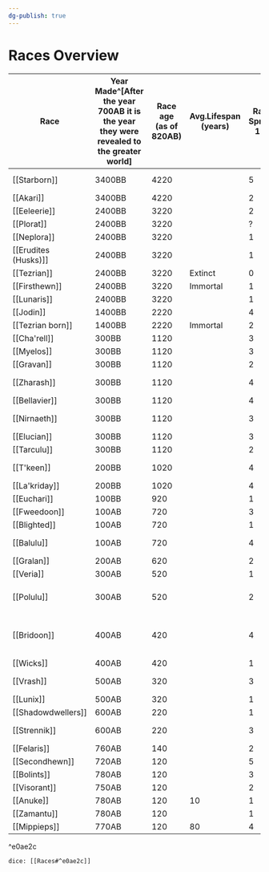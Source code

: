 ```yaml
---
dg-publish: true
---
```

# Races Overview

| Race                 | Year<br>Made^[After the year 700AB it is the year they were revealed to the greater world] | Race age<br>(as of 820AB) | Avg.Lifespan<br>(years) | Race<br>Spread<br>1-5 | Attitude | Playable | Religion                                                                          |
| -------------------- | ------------------------------------------------------------------------------------------ | ------------------------- | ----------------------- | --------------------- |:-------- | -------- | --------------------------------------------------------------------------------- |
| [[Starborn]]         | 3400BB                                                                                     | 4220                      |                         | 5                     |          | Y        | [[Order of the Starstrider]]                                                      |
| [[Akari]]            | 3400BB                                                                                     | 4220                      |                         | 2                     |          | N        | mono/ath                                                                          |
| [[Eeleerie]]         | 2400BB                                                                                     | 3220                      |                         | 2                     |          | Y        | [[Eeleerie religion]]                                                             |
| [[Plorat]]           | 2400BB                                                                                     | 3220                      |                         | ?                     |          | N        | ath                                                                               |
| [[Neplora]]          | 2400BB                                                                                     | 3220                      |                         | 1                     |          | N        | ath \| Science                                                                    |
| [[Erudites (Husks)]] | 2400BB                                                                                     | 3220                      |                         | 1                     |          | N        | n/a                                                                               |
| [[Tezrian]]          | 2400BB                                                                                     | 3220                      | Extinct                 | 0                     |          | N        | n/a                                                                               |
| [[Firsthewn]]        | 2400BB                                                                                     | 3220                      | Immortal                | 1                     |          | N        | non\| resonance                                                                   |
| [[Lunaris]]          | 2400BB                                                                                     | 3220                      |                         | 1                     |          | Y        | non\| virtue based                                                                |
| [[Jodin]]            | 1400BB                                                                                     | 2220                      |                         | 4                     |          | Y        | ath \| Science                                                                    |
| [[Tezrian born]]     | 1400BB                                                                                     | 2220                      | Immortal                | 2                     |          | N        | n/a                                                                               |
| [[Cha'rell]]         | 300BB                                                                                      | 1120                      |                         | 3                     |          | Y        | ath                                                                               |
| [[Myelos]]           | 300BB                                                                                      | 1120                      |                         | 3                     |          | Y        | ath/mono                                                                          |
| [[Gravan]]           | 300BB                                                                                      | 1120                      |                         | 2                     |          | Y        | mono                                                                              |
| [[Zharash]]          | 300BB                                                                                      | 1120                      |                         | 4                     |          | Y        | mono (depends on funkyhead)                                                       |
| [[Bellavier]]        | 300BB                                                                                      | 1120                      |                         | 4                     |          | Y        | mono \| The Scholar                                                               |
| [[Nirnaeth]]         | 300BB                                                                                      | 1120                      |                         | 3                     |          | Y        | mono \| The moon goddess                                                          |
| [[Elucian]]          | 300BB                                                                                      | 1120                      |                         | 3                     |          | Y        | mono/ath                                                                          |
| [[Tarculu]]          | 300BB                                                                                      | 1120                      |                         | 2                     |          | N        | n/a                                                                               |
| [[T'keen]]           | 200BB                                                                                      | 1020                      |                         | 4                     |          | Y        | culturally diverse \| respect the tree                                            |
| [[La'kriday]]        | 200BB                                                                                      | 1020                      |                         | 4                     |          | Y        | mono \| The Scholar                                                               |
| [[Euchari]]          | 100BB                                                                                      | 920                       |                         | 1                     |          | Y        |                                                                                   |
| [[Fweedoon]]         | 100AB                                                                                      | 720                       |                         | 3                     |          | Y        | mono\| Moon & Strider                                                             |
| [[Blighted]]         | 100AB                                                                                      | 720                       |                         | 1                     |          | N        | n/a                                                                               |
| [[Balulu]]           | 100AB                                                                                      | 720                       |                         | 4                     |          | Y        | poly? \| Accepting, helper gods                                                   |
| [[Gralan]]           | 200AB                                                                                      | 620                       |                         | 2                     |          | Y        | see gravan                                                                        |
| [[Veria]]            | 300AB                                                                                      | 520                       |                         | 1                     |          | Y        | [[Duskweavers]]                                                                   |
| [[Polulu]]           | 300AB                                                                                      | 520                       |                         | 2                     |          | Y        | poly? \| see balulu but more zest cause harder life                               |
| [[Bridoon]]          | 400AB                                                                                      | 420                       |                         | 4                     |          | Y        | mono+poly \| blend of the fweedoons and [[Order of the Starstrider\|Starstrider]] |
| [[Wicks]]            | 400AB                                                                                      | 420                       |                         | 1                     |          | Y        | see lunaris                                                                       |
| [[Vrash]]            | 500AB                                                                                      | 320                       |                         | 3                     |          | Y        | mono/non \| Might makes right                                                     |
| [[Lunix]]            | 500AB                                                                                      | 320                       |                         | 1                     |          | Y        | see lunaris                                                                       |
| [[Shadowdwellers]]   | 600AB                                                                                      | 220                       |                         | 1                     |          | N        | mono                                                                              |
| [[Strennik]]         | 600AB                                                                                      | 220                       |                         | 3                     |          | Y        | n/a no culture too weak                                                           |
| [[Felaris]]          | 760AB                                                                                      | 140                       |                         | 2                     |          | Y        | poly/non                                                                          |
| [[Secondhewn]]       | 720AB                                                                                      | 120                       |                         | 5                     |          | Y        | big blend no mono                                                                 |
| [[Bolints]]          | 780AB                                                                                      | 120                       |                         | 3                     |          | Y        | blend                                                                             |
| [[Visorant]]         | 750AB                                                                                      | 120                       |                         | 2                     |          | Y        | mono                                                                              |
| [[Anuke]]            | 780AB                                                                                      | 120                       | 10                      | 1                     |          | Y        | n/a                                                                               |
| [[Zamantu]]          | 780AB                                                                                      | 120                       |                         | 1                     |          | Y        | poly                                                                              |
| [[Mippieps]]         | 770AB                                                                                      | 120                       | 80                      | 4                     |          | Y        | poly? or blend                                                                    |

^e0ae2c

`dice: [[Races#^e0ae2c]]`